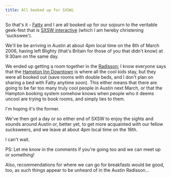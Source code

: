 ```yaml
---
title: All booked up for SXSWi
---
```

So that's it - [Fatty][] and I are all booked up for our sojourn to the
veritable geek-fest that is [SXSW interactive][SXSWi] (which I am hereby
christening 'suckswee').

We'll be be arriving in Austin at about 4pm local time on the 8th of
March 2006, having left Blighty (that's Britain for those of you that
didn't know) at 9:30am on the same day.

We ended up getting a room together in the [Radisson][]; I know everyone
says that the [Hampton Inn Downtown][Hampton] is where all the cool kids
stay, but they were all booked out (save rooms with double beds, and I
don't plan on sharing a bed with Fatty anytime soon). This either means
that there are going to be far too many truly cool people in Austin next
March, or that the Hampton booking system somehow knows when people who
it deems uncool are trying to book rooms, and simply lies to them.

I'm hoping it's the former.

We've then got a day or so either end of SXSW to enjoy the sights and
sounds around Austin or, better yet, to get more acquainted with our
fellow sucksweers, and we leave at about 4pm local time on the 16th.

I can't wait.

PS: Let me know in the comments if you're going too and we can meet up
or something!

Also, recommendations for where we can go for breakfasts would be good,
too, as such things appear to be unheard of in the Austin Radisson...

[Fatty]: http://blog.fatbusinessman.com/ "David 'Fatty' Thompson's blog"
[SXSWi]: http://2006.sxsw.com/interactive/
[Radisson]: http://www.radisson.com/austintx
[Hampton]: http://hamptoninn.hilton.com/en/hp/hotels/index.jhtml?ctyhocn=AUSDTHX
